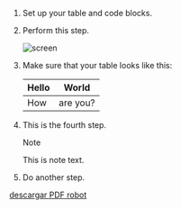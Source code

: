 1. Set up your table and code blocks.
1. Perform this step.

   ![screen](https://experienceleague.adobe.com/docs/contributor/assets/adobe_standard_logo.png?lang=es)

1. Make sure that your table looks like this:

   | Hello | World |
   |---|---|
   | How | are you? |

1. This is the fourth step.

   >[!NOTE]
   >
   >This is note text.

1. Do another step.

[descargar PDF robot ](https://github.com/Kevs-28OR/practica7Mayo/blob/main/patitofeo.pdf)
